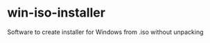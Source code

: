 win-iso-installer
=================

Software to create installer for Windows from .iso without unpacking
